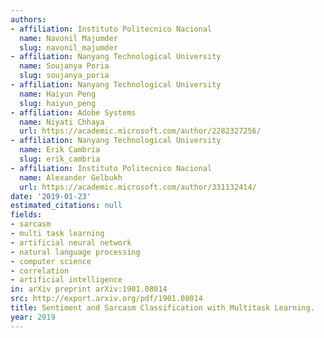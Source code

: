 ```yaml
---
authors:
- affiliation: Instituto Politecnico Nacional
  name: Navonil Majumder
  slug: navonil_majumder
- affiliation: Nanyang Technological University
  name: Soujanya Poria
  slug: soujanya_poria
- affiliation: Nanyang Technological University
  name: Haiyun Peng
  slug: haiyun_peng
- affiliation: Adobe Systems
  name: Niyati Chhaya
  url: https://academic.microsoft.com/author/2282327256/
- affiliation: Nanyang Technological University
  name: Erik Cambria
  slug: erik_cambria
- affiliation: Instituto Politecnico Nacional
  name: Alexander Gelbukh
  url: https://academic.microsoft.com/author/331132414/
date: '2019-01-23'
estimated_citations: null
fields:
- sarcasm
- multi task learning
- artificial neural network
- natural language processing
- computer science
- correlation
- artificial intelligence
in: arXiv preprint arXiv:1901.08014
src: http://export.arxiv.org/pdf/1901.08014
title: Sentiment and Sarcasm Classification with Multitask Learning.
year: 2019
---
```


